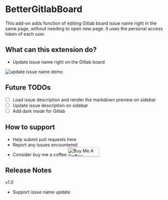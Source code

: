 # BetterGitlabBoard

This add-on adds function of editing Gitlab board issue name right in the same page, without needing to open new page. It uses the personal access token of each user.

## What can this extension do?

- Update issue name right on the Gitlab board

![update issue name demo](https://i.imgur.com/smbllbg.png "update issue name demo")

## Future TODOs

- [ ] Load issue description and render the markdown preview on sidebar
- [ ] Update issue description on sidebar
- [ ] Add dark mode for Gitlab

## How to support 

- Help submit pull requests here
- Report any issues encountered
- Consider buy me a coffee
<a href="https://www.buymeacoffee.com/samuelchanx" target="_blank"><img src="https://www.buymeacoffee.com/assets/img/custom_images/orange_img.png" alt="Buy Me A Coffee" style="height: 28px !important;width: 100px !important;box-shadow: 0px 3px 2px 0px rgba(190, 190, 190, 0.5) !important;-webkit-box-shadow: 0px 3px 2px 0px rgba(190, 190, 190, 0.5) !important;" ></a>

## Release Notes

v1.0
- Support issue name update
